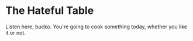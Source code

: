# The Hateful Table

Listen here, bucko. You're going to cook something today, whether you like it or not.

